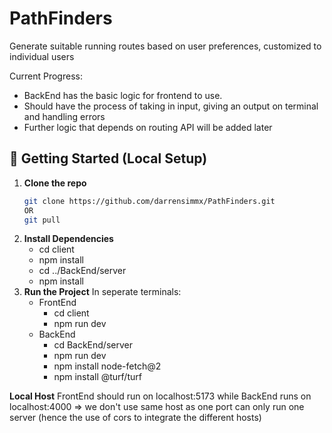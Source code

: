# PathFinders
Generate suitable running routes based on user preferences, customized to individual users

Current Progress:
- BackEnd has the basic logic for frontend to use. 
- Should have the process of taking in input, giving an output on terminal and handling errors
- Further logic that depends on routing API will be added later

## 🔧 Getting Started (Local Setup)
1. **Clone the repo**
   ```bash
   git clone https://github.com/darrensimmx/PathFinders.git
   OR
   git pull
2. **Install Dependencies**
    - cd client
    - npm install
    - cd ../BackEnd/server
    - npm install
3. **Run the Project**
   In seperate terminals:
   - FrontEnd
     - cd client
     - npm run dev
   - BackEnd
     - cd BackEnd/server
     - npm run dev
     - npm install node-fetch@2
     - npm install @turf/turf




**Local Host**
FrontEnd should run on localhost:5173 while BackEnd runs on localhost:4000 
=> we don't use same host as one port can only run one server (hence the use of cors to integrate the different hosts)
